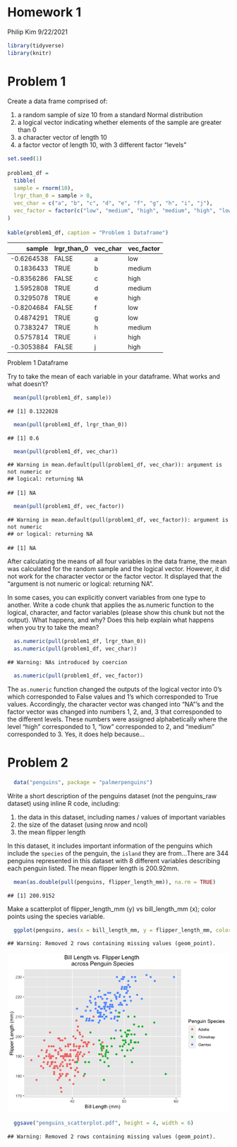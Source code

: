 Homework 1
================
Philip Kim
9/22/2021

``` r
library(tidyverse)
library(knitr)
```

# Problem 1

Create a data frame comprised of:

1.  a random sample of size 10 from a standard Normal distribution
2.  a logical vector indicating whether elements of the sample are
    greater than 0
3.  a character vector of length 10
4.  a factor vector of length 10, with 3 different factor “levels”

``` r
set.seed(1)

problem1_df = 
  tibble(
  sample = rnorm(10),
  lrgr_than_0 = sample > 0,
  vec_char = c("a", "b", "c", "d", "e", "f", "g", "h", "i", "j"),
  vec_factor = factor(c("low", "medium", "high", "medium", "high", "low", "low", "medium", "high", "high"))
)

kable(problem1_df, caption = "Problem 1 Dataframe")
```

|     sample | lrgr\_than\_0 | vec\_char | vec\_factor |
|-----------:|:--------------|:----------|:------------|
| -0.6264538 | FALSE         | a         | low         |
|  0.1836433 | TRUE          | b         | medium      |
| -0.8356286 | FALSE         | c         | high        |
|  1.5952808 | TRUE          | d         | medium      |
|  0.3295078 | TRUE          | e         | high        |
| -0.8204684 | FALSE         | f         | low         |
|  0.4874291 | TRUE          | g         | low         |
|  0.7383247 | TRUE          | h         | medium      |
|  0.5757814 | TRUE          | i         | high        |
| -0.3053884 | FALSE         | j         | high        |

Problem 1 Dataframe

Try to take the mean of each variable in your dataframe. What works and
what doesn’t?

``` r
  mean(pull(problem1_df, sample))
```

    ## [1] 0.1322028

``` r
  mean(pull(problem1_df, lrgr_than_0))
```

    ## [1] 0.6

``` r
  mean(pull(problem1_df, vec_char))
```

    ## Warning in mean.default(pull(problem1_df, vec_char)): argument is not numeric or
    ## logical: returning NA

    ## [1] NA

``` r
  mean(pull(problem1_df, vec_factor))
```

    ## Warning in mean.default(pull(problem1_df, vec_factor)): argument is not numeric
    ## or logical: returning NA

    ## [1] NA

After calculating the means of all four variables in the data frame, the
mean was calculated for the random sample and the logical vector.
However, it did not work for the character vector or the factor vector.
It displayed that the “argument is not numeric or logical: returning
NA”.

In some cases, you can explicitly convert variables from one type to
another. Write a code chunk that applies the as.numeric function to the
logical, character, and factor variables (please show this chunk but not
the output). What happens, and why? Does this help explain what happens
when you try to take the mean?

``` r
  as.numeric(pull(problem1_df, lrgr_than_0))
  as.numeric(pull(problem1_df, vec_char))
```

    ## Warning: NAs introduced by coercion

``` r
  as.numeric(pull(problem1_df, vec_factor))
```

The `as.numeric` function changed the outputs of the logical vector into
0’s which corresponded to False values and 1’s which corresponded to
True values. Accordingly, the character vector was changed into “NA”’s
and the factor vector was changed into numbers 1, 2, and, 3 that
corresponded to the different levels. These numbers were assigned
alphabetically where the level “high” corresponded to 1, “low”
corresponded to 2, and “medium” corresponded to 3. Yes, it does help
because…

# Problem 2

``` r
  data("penguins", package = "palmerpenguins")
```

Write a short description of the penguins dataset (not the penguins\_raw
dataset) using inline R code, including:

1.  the data in this dataset, including names / values of important
    variables
2.  the size of the dataset (using nrow and ncol)
3.  the mean flipper length

In this dataset, it includes important information of the penguins which
include the `species` of the penguin, the `island` they are from…There
are 344 penguins represented in this dataset with 8 different variables
describing each penguin listed. The mean flipper length is 200.92mm.

``` r
  mean(as.double(pull(penguins, flipper_length_mm)), na.rm = TRUE)
```

    ## [1] 200.9152

Make a scatterplot of flipper\_length\_mm (y) vs bill\_length\_mm (x);
color points using the species variable.

``` r
  ggplot(penguins, aes(x = bill_length_mm, y = flipper_length_mm, color = species)) + labs(x = "Bill Length (mm)", y = "Flipper Length (mm)") + ggtitle("Bill Length vs. Flipper Length \nacross Penguin Species") + labs(colour = "Penguin Species") + theme(plot.title = element_text(hjust = 0.5)) + geom_point()
```

    ## Warning: Removed 2 rows containing missing values (geom_point).

![](p8105_hw1_pk2711_files/figure-gfm/unnamed-chunk-4-1.png)<!-- -->

``` r
  ggsave("penguins_scatterplot.pdf", height = 4, width = 6)
```

    ## Warning: Removed 2 rows containing missing values (geom_point).
